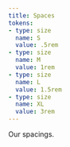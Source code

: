 ```yaml
---
title: Spaces
tokens: 
- type: size
  name: S
  value: .5rem
- type: size
  name: M
  value: 1rem
- type: size
  name: L
  value: 1.5rem
- type: size
  name: XL
  value: 3rem
---
```

Our spacings.
